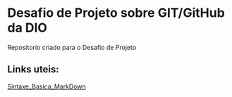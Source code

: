 # Desafio de Projeto sobre GIT/GitHub da DIO
Repositorio criado para o Desafio de Projeto


## Links uteis:
[Sintaxe_Basica_MarkDown](https://www.markdownguide.org/basic-syntax/)
